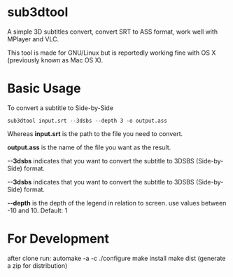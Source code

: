 sub3dtool
=========

A simple 3D subtitles convert, convert SRT to ASS format, work well with MPlayer and VLC.

This tool is made for GNU/Linux but is reportedly working fine with OS X (previously known as Mac OS X).

Basic Usage
===========

To convert a subtitle to Side-by-Side

	sub3dtool input.srt --3dsbs --depth 3 -o output.ass

Whereas **input.srt** is the path to the file you need to convert.

**output.ass** is the name of the file you want as the result.

**--3dsbs** indicates that you want to convert the subtitle to 3DSBS (Side-by-Side) format. 

**--3dsbs** indicates that you want to convert the subtitle to 3DSBS (Side-by-Side) format. 

**--depth** is the depth of the legend in relation to screen. use values between -10 and 10. Default: 1


For Development
===============

after clone run:
	automake -a -c
	./configure
	make install
	make dist (generate a zip for distribution)


